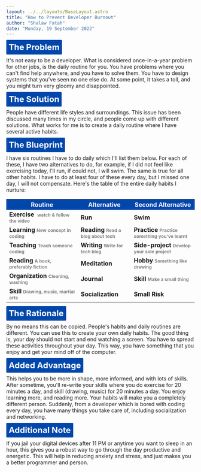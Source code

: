 ```yaml
---
layout: ../../layouts/BaseLayout.astro
title: "How to Prevent Developer Burnout"
author: "Shalaw Fatah"
date: "Monday, 19 September 2022"
---
```


## The Problem
It's not easy to be a developer. What is considered once-in-a-year problem for other jobs, is the daily routine for you. You have problems where you can't find help anywhere, and you have to solve them. You have to design systems that you've seen no one else do. At some point, it takes a toll, and you might turn very gloomy and disappointed. 

## The Solution
People have different life styles and surroundings. This issue has been discussed many times in my circle, and people come up with different solutions. What works for me is to create a daily routine where I have several active habits.

## The Blueprint
I have six routines I have to do daily which I'll list them below. For each of these, I have two alternatives to do, for example, if I did not feel like exercising today, I'll run, if could not, I will swim. The same is true for all other habits. I have to do at least four of these every day, but I missed one day, I will not compensate. 
Here's the table of the entire daily habits I nurture:
<table>
  <tr>
    <th>Routine</th>
    <th>Alternative</th>
    <th>Second Alternative</th>
  </tr>
  <tr>
    <td>Exercise  <span class="note">watch & follow the video</span></td>
    <td>Run  </td>
    <td>Swim  </td>
  </tr>
  <tr>
    <td>Learning<span class="note">New concept in coding</span></td>
    <td>Reading<span class="note">Read a blog about tech</span></td>
    <td>Practice<span class="note">Practice something you've learnt</span></td>
  </tr>
  <tr>
    <td>Teaching<span class="note">Teach someone coding</span></td>
    <td>Writing<span class="note">Write for tech blog</span></td>
    <td>Side-project<span class="note">Develop your side project</span></td>
  </tr>
  <tr>
    <td>Reading<span class="note">A book, preferably fiction</span></td>
    <td>Meditation</td>
    <td>Hobby<span class="note">Something like drawing</span></td>
  </tr>
  <tr>
    <td>Organization<span class="note">Cleaning, washing</span></td>
    <td>Journal</td>
    <td>Skill<span class="note">Make a small thing</span></td>
  </tr>
  <tr>
    <td>Skill<span class="note">Drawing, music, martial arts</span></td>
    <td>Socialization</td>
    <td>Small Risk</td>
  </tr>
</table>


## The Rationale
By no means this can be copied. People's habits and daily routines are different. You can use this to create your own daily habits. The good thing is, your day should not start and end watching a screen. You have to spread these activities throughout your day. This way, you have something that you enjoy and get your mind off of the computer. 

## Added Advantage
This helps you to be more in shape, more informed, and with lots of skills. After sometime, you'll re-write your skills where you do exercise for 20 minutes a day, and skill (drawing, music) for 20 minutes a day. You enjoy learning more, and reading more. Your habits will make you a completely different person. Suddenly, from a developer which is bored with coding every day, you have many things you take care of, including socialization and networking. 

## Additional Note
If you jail your digital devices after 11 PM or anytime you want to sleep in an hour, this gives you a robust way to go through the day productive and energetic. This will help in reducing anxiety and stress, and just makes you a better programmer and person. 



<style>
    h2 {
        font-size: 22px;
        font-weight: 700;
        background-color: #0147AB;
        color: white;
        display: inline;
        padding: .4rem;
        border-radius: 2px;
    }
    th {
        background-color: #0147AB;
        color: white;
        padding: 4px;
        font-weight: 16px;
    }
    td {
                font-weight: 700;
    }
    .note {
        color: gray;
        font-size: 12px;
        margin: 4px;
    }
</style>